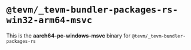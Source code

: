 # `@tevm/_tevm-bundler-packages-rs-win32-arm64-msvc`

This is the **aarch64-pc-windows-msvc** binary for `@tevm/_tevm-bundler-packages-rs`
